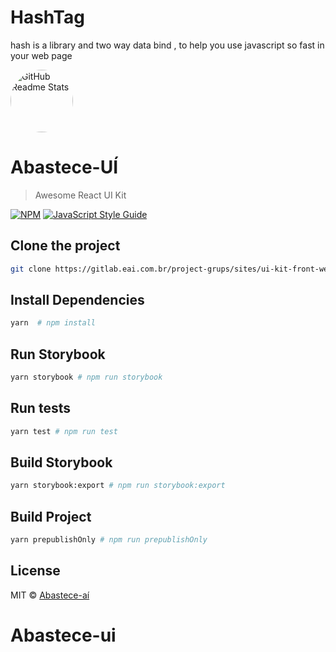 
# HashTag
hash is a library and two way data bind , to help you use javascript so fast in your web page

 <img width="100px"  style="border-radius:50%" src="https://user-images.githubusercontent.com/49714406/129392154-c281e1d6-5001-4f27-afc1-c17c7748c352.png" align="center" alt="GitHub Readme Stats" />

# Abastece-UÍ

> Awesome React UI Kit

[![NPM](https://img.shields.io/npm/v/abastece-ui.svg)](https://www.npmjs.com/package/abastece-ui) [![JavaScript Style Guide](https://img.shields.io/badge/code_style-standard-brightgreen.svg)](https://standardjs.com)

## Clone the project

```bash
git clone https://gitlab.eai.com.br/project-grups/sites/ui-kit-front-web.git # git clone git@gitlab.eai.com.br:project-grups/sites/ui-kit-front-web.git
```

## Install Dependencies

```bash
yarn  # npm install
```

## Run Storybook

```bash
yarn storybook # npm run storybook
```

## Run tests

```bash
yarn test # npm run test
```

## Build Storybook

```bash
yarn storybook:export # npm run storybook:export
```

## Build Project

```bash
yarn prepublishOnly # npm run prepublishOnly
```

## License

MIT © [Abastece-aí](https://gitlab.eai.com.br/)

# Abastece-ui

